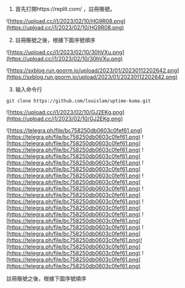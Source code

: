 1. 首先打開https://replit.com/ ，註冊賬號。

![https://upload.cc/i1/2023/02/10/HG9R08.png](https://upload.cc/i1/2023/02/10/HG9R08.png)

2. 註冊賬號之後，根據下圖序號順序

![https://upload.cc/i1/2023/02/10/30hVXu.png](https://upload.cc/i1/2023/02/10/30hVXu.png)

![https://sxblog.run.goorm.io/upload/2023/01/20230112202642.png](https://sxblog.run.goorm.io/upload/2023/01/20230112202642.png)

3. 输入命令行 
<pre><code class="language-bash">git clone https://github.com/louislam/uptime-kuma.git
</code></pre>

![https://upload.cc/i1/2023/02/10/GJ2EKg.png](https://upload.cc/i1/2023/02/10/GJ2EKg.png)


















![https://telegra.ph/file/bc758250db0603c0fef61.png](https://telegra.ph/file/bc758250db0603c0fef61.png)
![https://telegra.ph/file/bc758250db0603c0fef61.png](https://telegra.ph/file/bc758250db0603c0fef61.png)
![https://telegra.ph/file/bc758250db0603c0fef61.png](https://telegra.ph/file/bc758250db0603c0fef61.png)
![https://telegra.ph/file/bc758250db0603c0fef61.png](https://telegra.ph/file/bc758250db0603c0fef61.png)
![https://telegra.ph/file/bc758250db0603c0fef61.png](https://telegra.ph/file/bc758250db0603c0fef61.png)
![https://telegra.ph/file/bc758250db0603c0fef61.png](https://telegra.ph/file/bc758250db0603c0fef61.png)
![https://telegra.ph/file/bc758250db0603c0fef61.png](https://telegra.ph/file/bc758250db0603c0fef61.png)
![https://telegra.ph/file/bc758250db0603c0fef61.png](https://telegra.ph/file/bc758250db0603c0fef61.png)
![https://telegra.ph/file/bc758250db0603c0fef61.png](https://telegra.ph/file/bc758250db0603c0fef61.png)![https://telegra.ph/file/bc758250db0603c0fef61.png](https://telegra.ph/file/bc758250db0603c0fef61.png)
![https://telegra.ph/file/bc758250db0603c0fef61.png](https://telegra.ph/file/bc758250db0603c0fef61.png)










註冊賬號之後，根據下圖序號順序
